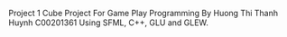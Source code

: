 Project 1 Cube Project For Game Play Programming
By Huong Thi Thanh Huynh
C00201361
Using SFML, C++, GLU and GLEW.